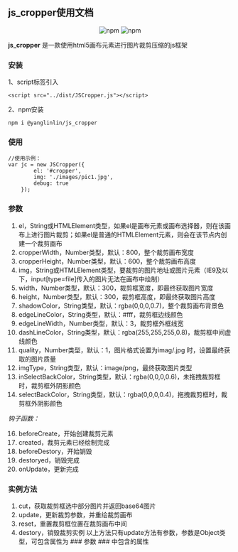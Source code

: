 
## js_cropper使用文档 ##
<p align='center'>
<img alt="npm" src="https://img.shields.io/npm/v/@yanglinlin/js_cropper.svg">
<img alt="npm" src="https://img.shields.io/npm/dw/@yanglinlin/js_cropper.svg">
</p>

**js_cropper** 是一款使用html5画布元素进行图片裁剪压缩的js框架

### 安装 ###
1、script标签引入

```
<script src="../dist/JSCropper.js"></script>
```
2、npm安装

```
npm i @yanglinlin/js_cropper
```

### 使用 ###

```
//使用示例：
var jc = new JSCropper({
		el: '#cropper',
		img: './images/pic1.jpg',
		debug: true
	});
```

### 参数 ###
 1. el，String或HTMLElement类型，如果el是画布元素或画布选择器，则在该画布上进行图片裁剪；如果el是普通的HTMLElement元素，则会在该节点内创建一个裁剪画布
 2.  cropperWidth，Number类型，默认：800，整个裁剪画布宽度
 3. cropperHeight，Number类型，默认：600，整个裁剪画布高度
 4. img，String或HTMLElement类型，要裁剪的图片地址或图片元素（IE9及以下，input[type=file]传入的图片无法在画布中绘制）
 5. width，Number类型，默认：300，裁剪框宽度，即最终获取图片宽度
 6. height，Number类型，默认：300，裁剪框高度，即最终获取图片高度
 7. shadowColor，String类型，默认：rgba(0,0,0,0.7)，整个裁剪画布背景色
 8. edgeLineColor，String类型，默认：#fff，裁剪框边线颜色
 9. edgeLineWidth，Number类型，默认：3，裁剪框外框线宽
 10. dashLineColor，String类型，默认：rgba(255,255,255,0.8)，裁剪框中间虚线颜色
 11. quality，Number类型，默认：1，图片格式设置为imag/.jpg 时，设置最终获取的图片质量
 12. imgType，String类型，默认：image/png，最终获取图片类型
 13. inSelectBackColor，String类型，默认：rgba(0,0,0,0.6)，未拖拽裁剪框时，裁剪框外阴影颜色
 14. selectBackColor，String类型，默认：rgba(0,0,0,0.4)，拖拽裁剪框时，裁剪框外阴影颜色
 
  *钩子函数：*
 
 16. beforeCreate，开始创建裁剪元素
 17. created，裁剪元素已经绘制完成
 18. beforeDestory，开始销毁
 19. destoryed，销毁完成
 20. onUpdate，更新完成

### 实例方法 ###

 1. cut，获取裁剪框选中部分图片并返回base64图片
 2. update，更新裁剪参数，并重绘裁剪画布
 3. reset，重置裁剪框位置在裁剪画布中间
 4. destory，销毁裁剪实例
 以上方法只有update方法有参数，参数是Object类型，可包含属性为 ### 参数 ### 中包含的属性